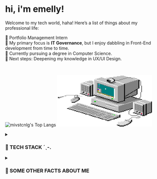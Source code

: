 # hi, i'm emelly!

Welcome to my tech world, haha! Here’s a list of things about my professional life:

🌺 Portfolio Management Intern</br>
🌺 My primary focus is **IT Governance**, but I enjoy dabbling in Front-End development from time to time. </br>
🌺 Currently pursuing a degree in Computer Science. </br>
🌺 Next steps: Deepening my knowledge in UX/UI Design. </br>

</br>

  ![mivstcnlg's Top Langs](https://github-readme-stats.vercel.app/api/top-langs/?username=mivstcnlg&theme=rose&layout=compact)
  <img src="/assets/images/computer.gif" width="306px" height="166px" margin-left="50px">

<details>
<summary>
  <h3>
   🍑 TECH STACK ˊˎ-.
  </h3>
</summary>
</br>

![HTML5](https://img.shields.io/badge/html5-%23E34F26.svg?style=for-the-badge&logo=html5&logoColor=white)
![CSS3](https://img.shields.io/badge/css3-%231572B6.svg?style=for-the-badge&logo=css3&logoColor=white)
![React](https://img.shields.io/badge/react-%2320232a.svg?style=for-the-badge&logo=react&logoColor=%2361DAFB)
![TypeScript](https://img.shields.io/badge/typescript-%23007ACC.svg?style=for-the-badge&logo=typescript&logoColor=white)
![Figma](https://img.shields.io/badge/figma-%23F24E1E.svg?style=for-the-badge&logo=figma&logoColor=white)
![Azure DevOps](https://img.shields.io/badge/Azure_DevOps-0078D7?style=for-the-badge&logo=azure-devops&logoColor=white)
![Trello](https://img.shields.io/badge/Trello-0052CC?style=for-the-badge&logo=trello&logoColor=white)
![Ubuntu](https://img.shields.io/badge/Ubuntu-E95420?style=for-the-badge&logo=ubuntu&logoColor=white)
![Spotify](https://img.shields.io/badge/Spotify-1ED760?&style=for-the-badge&logo=spotify&logoColor=white)
</details>


<details>
  <summary> 
    <h3>
      🍑 SOME OTHER FACTS ABOUT ME
    </h3>
  </summary>
  <br>

  - Before pursuing IT, I wanted to study Geophysics. 🌎 
  - I create playlists as a hobby. You can check them out here 🎧 **[mi sales's spotify](https://open.spotify.com/user/xo7cibfjd2a9lop8isfec9q0n).** 
  - I absolutely love doing makeup. 🎀


</details>
